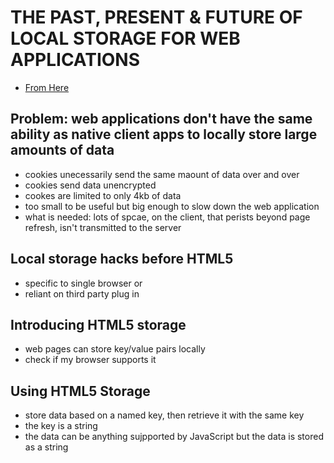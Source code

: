 # THE PAST, PRESENT & FUTURE OF LOCAL STORAGE FOR WEB APPLICATIONS
- [From Here](http://diveinto.html5doctor.com/storage.html)

## Problem: web applications don't have the same ability as native client apps to locally store large amounts of data
- cookies unecessarily send the same maount of data over and over
- cookies send data unencrypted
- cookes are limited to only 4kb of data
- too small to be useful but big enough to slow down the web application
- what is needed: lots of spcae, on the client, that perists beyond page refresh, isn't transmitted to the server

## Local storage hacks before HTML5
- specific to single browser or
- reliant on third party plug in

## Introducing HTML5 storage
- web pages can store key/value pairs locally
- check if my browser supports it

## Using HTML5 Storage
- store data based on a named key, then retrieve it with the same key
- the key is a string
- the data can be anything sujpported by JavaScript but the data is stored as a string